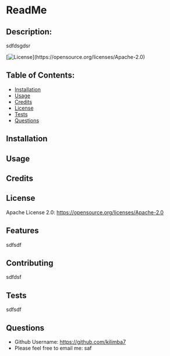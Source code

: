 # ReadMe

  ## Description:
  sdfdsgdsr

  [![License]('https://img.shields.io/badge/License-Apache%20License%202.0-red')](https://opensource.org/licenses/Apache-2.0)

  ## Table of Contents:
  - [Installation](#installation)
  - [Usage](#usage)
  - [Credits](#credits)
  - [License](#license)
  - [Tests](#tests)
  - [Questions](#questions)



  ## Installation
  

  ## Usage
  
  
  ## Credits
  

  ## License
  Apache License 2.0: https://opensource.org/licenses/Apache-2.0


  ## Features
  sdfsdf

  ## Contributing
  sdfdsf

  ## Tests
  sdfsdf

  ## Questions
  - Github Username: https://github.com/kilimba7
  - Please feel free to email me: saf
